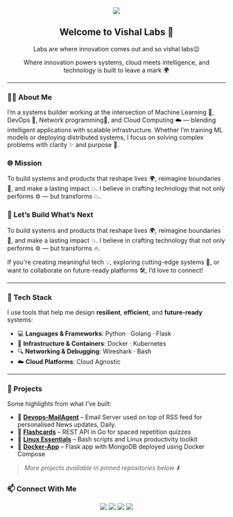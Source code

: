 <div align="center">
  <img src="https://capsule-render.vercel.app/api?type=waving&color=0e76a8&height=200&section=header&text=Vishal%20Labs&fontSize=40&fontAlignY=35&animation=fadeIn" />
</div>

<div align="center">
  <h2>Welcome to Vishal Labs 👋</h2>
  <p> Labs are where innovation comes out and so vishal labs😉</p>
  <p>Where innovation powers systems, cloud meets intelligence, and technology is built to leave a mark 🌍</p> 
</div>

---

### 👨‍💻 About Me

I’m a systems builder working at the intersection of Machine Learning 🤖, DevOps 🔧, Network programming🛜, and Cloud Computing ☁️ — blending intelligent applications with scalable infrastructure. Whether I’m training ML models or deploying distributed systems, I focus on solving complex problems with clarity ✨ and purpose 🎯.

### 🌐 Mission

To build systems and products that reshape lives 🌍, reimagine boundaries 🚀, and make a lasting impact 💥.
I believe in crafting technology that not only performs ⚙️ — but transforms 💥.

### 💬 Let’s Build What’s Next

To build systems and products that reshape lives 🌍, reimagine boundaries 🚀, and make a lasting impact 💥.
I believe in crafting technology that not only performs ⚙️ — but transforms 🔥.

If you're creating meaningful tech 💡, exploring cutting-edge systems 🧠, or want to collaborate on future-ready platforms 🛠️, I’d love to connect!

---

### 🧰 Tech Stack

I use tools that help me design **resilient**, **efficient**, and **future-ready** systems:

- 💻 **Languages & Frameworks**: Python · Golang · Flask  
- 🐳 **Infrastructure & Containers**: Docker · Kubernetes  
- 🔍 **Networking & Debugging**: Wireshark · Bash  
- ☁️ **Cloud Platforms**: Cloud Agnostic
  
---

### 🚀 Projects

Some highlights from what I’ve built:

- 📨 **[Devops-MailAgent](https://github.com/vishal-labs/daily-agent)** – Email Server used on top of RSS feed for personalised News updates, Daily.
- 🧠 **[Flashcards](https://github.com/vishal-labs/flashcards)** – REST API in Go for spaced repetition quizzes  
- 🐧 **[Linux Essentials](https://github.com/vishal-labs/linux-fundamentals)** – Bash scripts and Linux productivity toolkit  
- 🐳 **[Docker-App](https://github.com/vishal-labs/docker-app)** – Flask app with MongoDB deployed using Docker Compose

> *More projects available in pinned repositories below ⬇️*





### 📫 Connect With Me
<div align="center">
  

  <a href="mailto:hellovishal2020@gmail.com"><img src="https://img.shields.io/badge/Email-D14836?style=for-the-badge&logo=gmail&logoColor=white"/></a>
  <a href="https://www.linkedin.com/in/vishaldodda/"><img src="https://img.shields.io/badge/LinkedIn-0077B5?style=for-the-badge&logo=linkedin&logoColor=white"/></a>
  <a href="https://vishal-labs.github.io/portfolio/"><img src="https://img.shields.io/badge/Portfolio-000?style=for-the-badge&logo=firefox&logoColor=white"/></a>
  <a href="https://kernelprogramming.hashnode.dev/"><img src="https://img.shields.io/badge/Blog-2962FF?style=for-the-badge&logo=hashnode&logoColor=white"/></a>
</div>


